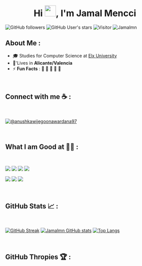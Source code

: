 <h1 align="center">Hi <img src="https://media.giphy.com/media/hvRJCLFzcasrR4ia7z/giphy.gif" width="35">, I'm Jamal Mencci</h1>

![GitHub followers](https://img.shields.io/github/followers/Jamalmn?style=social) ![GitHub User's stars](https://img.shields.io/github/stars/Jamal?style=social) 
![Visitor](https://visitor-badge.laobi.icu/badge?page_id=Jamalmn.repoName) 
<img src="https://komarev.com/ghpvc/?username=Jamalmn" alt="Jamalmn" />

## About Me :

- 🎓 Studies for Computer Science at [Elx University](https://www.umh.es//)
- 🏡'Lives in **Alicante/Valencia**
- ⚡ **Fun Facts** : 🍕 🏉 🏏 🎥 🚞

<br>

## Connect with me ☕ :

<br>

[![@anushkawijegoonawardana97](https://img.icons8.com/fluency/48/000000/linkedin.png "@jamalmencci")](https://www.linkedin.com/in/jamal-mencci-26045b284/) 

<br>

## What I am Good at 🧑‍💻 :

<br>

<img src="https://img.icons8.com/color/48/000000/html-5--v1.png"/> <img src="https://img.icons8.com/color/48/000000/css3.png"/> <img src="https://img.icons8.com/color/48/000000/javascript--v1.png"/> <img src="https://img.icons8.com/office/48/000000/react.png"/> 

<img src="https://img.icons8.com/color/48/000000/java-coffee-cup-logo--v1.png"/> <img src="https://img.icons8.com/officel/48/000000/php-logo.png"/>  <img src="https://img.icons8.com/fluency/48/000000/wordpress.png"/>



<br>

## GitHub Stats 📈 :

<br>

[![GitHub Streak](https://github-readme-streak-stats.herokuapp.com?user=Jamalmn&theme=algolia&date_format=M%20j%5B%2C%20Y%5D)](https://git.io/streak-stats) [![Jamalmn GitHub stats](https://github-readme-stats.vercel.app/api?username=Jamalmn&theme=algolia)](https://github.com/Jamalmn/github-readme-stats) [![Top Langs](https://github-readme-stats.vercel.app/api/top-langs/?username=Jamalmn&theme=algolia)](https://github.com/Jamalmn/github-readme-stats)

<br>

## GitHub Thropies 🏆 :
